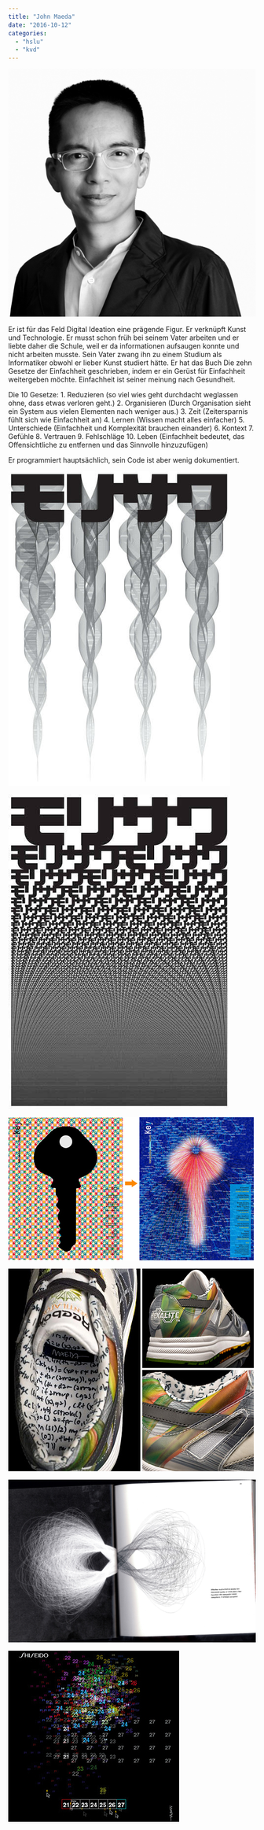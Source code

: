 ```yaml
---
title: "John Maeda"
date: "2016-10-12"
categories: 
  - "hslu"
  - "kvd"
---
```


[![john-maeda](./images/John-Maeda.jpg)](http://blog.thecell.eu/wp-content/uploads/2016/10/John-Maeda.jpg)

Er ist für das Feld Digital Ideation eine prägende Figur. Er verknüpft Kunst und Technologie. Er musst schon früh bei seinem Vater arbeiten und er liebte daher die Schule, weil er da informationen aufsaugen konnte und nicht arbeiten musste. Sein Vater zwang ihn zu einem Studium als Informatiker obwohl er lieber Kunst studiert hätte. Er hat das Buch Die zehn Gesetze der Einfachheit geschrieben, indem er ein Gerüst für Einfachheit weitergeben möchte. Einfachheit ist seiner meinung nach Gesundheit.

Die 10 Gesetze: 1. Reduzieren (so viel wies geht durchdacht weglassen ohne, dass etwas verloren geht.) 2. Organisieren (Durch Organisation sieht ein System aus vielen Elementen nach weniger aus.) 3. Zeit (Zeitersparnis fühlt sich wie Einfachheit an) 4. Lernen (Wissen macht alles einfacher) 5. Unterschiede (Einfachheit und Komplexität brauchen einander) 6. Kontext 7. Gefühle 8. Vertrauen 9. Fehlschläge 10. Leben (Einfachheit bedeutet, das Offensichtliche zu entfernen und das Sinnvolle hinzuzufügen)

Er programmiert hauptsächlich, sein Code ist aber wenig dokumentiert.

[![johnmaeda1](./images/JohnMaeda1.jpg)](http://blog.thecell.eu/wp-content/uploads/2016/10/JohnMaeda1.jpg)

[![johnmaeda2](./images/JohnMaeda2.jpg)](http://blog.thecell.eu/wp-content/uploads/2016/10/JohnMaeda2.jpg)

[![johnmaeda3](./images/JohnMaeda3.jpg)](http://blog.thecell.eu/wp-content/uploads/2016/10/JohnMaeda3.jpg)

[![johnmaeda4](./images/JohnMaeda4.jpg)](http://blog.thecell.eu/wp-content/uploads/2016/10/JohnMaeda4.jpg)

[![johnmaeda5](./images/JohnMaeda5.jpg)](http://blog.thecell.eu/wp-content/uploads/2016/10/JohnMaeda5.jpg)

[![johnmaeda6](./images/JohnMaeda6.jpg)](http://blog.thecell.eu/wp-content/uploads/2016/10/JohnMaeda6.jpg)
